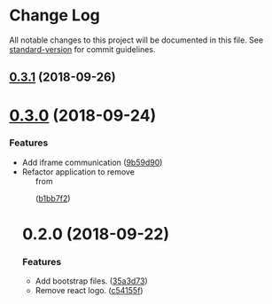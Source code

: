 # Change Log

All notable changes to this project will be documented in this file. See [standard-version](https://github.com/conventional-changelog/standard-version) for commit guidelines.

<a name="0.3.1"></a>
## [0.3.1](https://github.com/tiagoinacio/react-gmail-snippets/compare/v0.3.0...v0.3.1) (2018-09-26)



<a name="0.3.0"></a>
# [0.3.0](https://github.com/tiagoinacio/react-gmail-snippets/compare/v0.2.0...v0.3.0) (2018-09-24)


### Features

* Add iframe communication ([9b59d90](https://github.com/tiagoinacio/react-gmail-snippets/commit/9b59d90))
* Refactor application to remove <ul> from <p> ([b1bb7f2](https://github.com/tiagoinacio/react-gmail-snippets/commit/b1bb7f2))



<a name="0.2.0"></a>
# 0.2.0 (2018-09-22)


### Features

* Add bootstrap files. ([35a3d73](https://github.com/tiagoinacio/email-snippets/commit/35a3d73))
* Remove react logo. ([c54155f](https://github.com/tiagoinacio/email-snippets/commit/c54155f))

